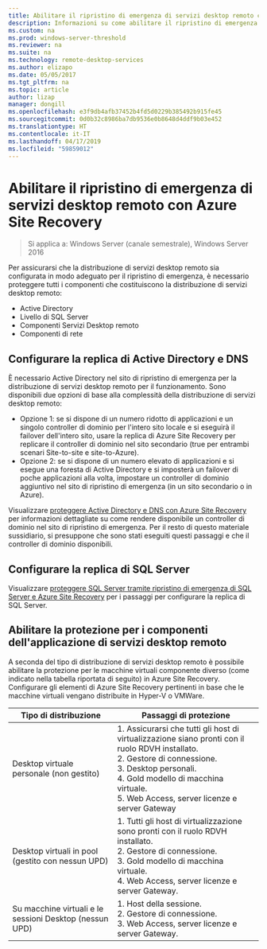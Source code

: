 ```yaml
---
title: Abilitare il ripristino di emergenza di servizi desktop remoto con Azure Site Recovery
description: Informazioni su come abilitare il ripristino di emergenza di servizi desktop remoto con Azure Site Recovery.
ms.custom: na
ms.prod: windows-server-threshold
ms.reviewer: na
ms.suite: na
ms.technology: remote-desktop-services
ms.author: elizapo
ms.date: 05/05/2017
ms.tgt_pltfrm: na
ms.topic: article
author: lizap
manager: dongill
ms.openlocfilehash: e3f9db4afb37452b4fd5d0229b385492b915fe45
ms.sourcegitcommit: 0d0b32c8986ba7db9536e0b8648d4ddf9b03e452
ms.translationtype: HT
ms.contentlocale: it-IT
ms.lasthandoff: 04/17/2019
ms.locfileid: "59859012"
---
```

# <a name="enable-disaster-recovery-of-rds-using-azure-site-recovery"></a>Abilitare il ripristino di emergenza di servizi desktop remoto con Azure Site Recovery

>Si applica a: Windows Server (canale semestrale), Windows Server 2016

Per assicurarsi che la distribuzione di servizi desktop remoto sia configurata in modo adeguato per il ripristino di emergenza, è necessario proteggere tutti i componenti che costituiscono la distribuzione di servizi desktop remoto:

- Active Directory
- Livello di SQL Server
- Componenti Servizi Desktop remoto
- Componenti di rete
 
## <a name="configure-active-directory-and-dns-replication"></a>Configurare la replica di Active Directory e DNS

È necessario Active Directory nel sito di ripristino di emergenza per la distribuzione di servizi desktop remoto per il funzionamento. Sono disponibili due opzioni di base alla complessità della distribuzione di servizi desktop remoto:

- Opzione 1: se si dispone di un numero ridotto di applicazioni e un singolo controller di dominio per l'intero sito locale e si eseguirà il failover dell'intero sito, usare la replica di Azure Site Recovery per replicare il controller di dominio nel sito secondario (true per entrambi scenari Site-to-site e site-to-Azure).
- Opzione 2: se si dispone di un numero elevato di applicazioni e si esegue una foresta di Active Directory e si imposterà un failover di poche applicazioni alla volta, impostare un controller di dominio aggiuntivo nel sito di ripristino di emergenza (in un sito secondario o in Azure).

Visualizzare [proteggere Active Directory e DNS con Azure Site Recovery](/azure/site-recovery/site-recovery-active-directory) per informazioni dettagliate su come rendere disponibile un controller di dominio nel sito di ripristino di emergenza. Per il resto di questo materiale sussidiario, si presuppone che sono stati eseguiti questi passaggi e che il controller di dominio disponibili.

## <a name="set-up-sql-server-replication"></a>Configurare la replica di SQL Server

Visualizzare [proteggere SQL Server tramite ripristino di emergenza di SQL Server e Azure Site Recovery](/azure/site-recovery/site-recovery-sql) per i passaggi per configurare la replica di SQL Server.

## <a name="enable-protection-for-the-rds-application-components"></a>Abilitare la protezione per i componenti dell'applicazione di servizi desktop remoto

A seconda del tipo di distribuzione di servizi desktop remoto è possibile abilitare la protezione per le macchine virtuali componente diverso (come indicato nella tabella riportata di seguito) in Azure Site Recovery. Configurare gli elementi di Azure Site Recovery pertinenti in base che le macchine virtuali vengano distribuite in Hyper-V o VMWare.

| Tipo di distribuzione                              | Passaggi di protezione                                                                                                                                                                                      |
|----------------------------------------------|-------------------------------------------------------------------------------------------------------------------------------------------------------------------------------------------------------|
| Desktop virtuale personale (non gestito)         |  1. Assicurarsi che tutti gli host di virtualizzazione siano pronti con il ruolo RDVH installato.    </br>2. Gestore di connessione.  </br>3. Desktop personali. </br>4. Gold modello di macchina virtuale. </br>5. Web Access, server licenze e server Gateway |
| Desktop virtuali in pool (gestito con nessun UPD) |  1. Tutti gli host di virtualizzazione sono pronti con il ruolo RDVH installato.  </br>2. Gestore di connessione.  </br>3. Gold modello di macchina virtuale. </br>4. Web Access, server licenze e server Gateway.                                  |
| Su macchine virtuali e le sessioni Desktop (nessun UPD)     |  1. Host della sessione.  </br>2. Gestore di connessione. </br>3. Web Access, server licenze e server Gateway.                                                                                                          |                                                                                                                                      |

